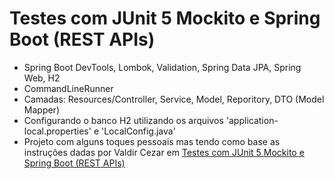 # Testes com JUnit 5 Mockito e Spring Boot (REST APIs)
- Spring Boot DevTools, Lombok, Validation, Spring Data JPA, Spring Web, H2
- CommandLineRunner
- Camadas: Resources/Controller, Service, Model, Reporitory, DTO (Model Mapper)
- Configurando o banco H2 utilizando os arquivos 'application-local.properties' e 'LocalConfig.java'
- Projeto com alguns toques pessoais mas tendo como base as instruções dadas por Valdir Cezar em [Testes com JUnit 5 Mockito e Spring Boot (REST APIs)](https://www.udemy.com/course/testes-com-junit-5-mockito-e-spring-boot-rest-apis/)
